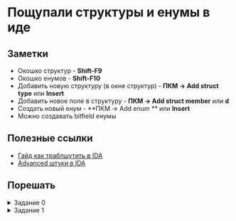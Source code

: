 # Пощупали структуры и енумы в иде

## Заметки
- Окошко структур - **Shift-F9**
- Окошко енумов - **Shift-F10**
- Добавить новую структуру (в окне структур) - **ПКМ -> Add struct type** или **Insert**
- Добавить новое поле в структуру - **ПКМ -> Add struct member** или **d**
- Создать новый енум - **ПКМ -> Add enum ** или **Insert**
- Можно создавать bitfield енумы

## Полезные ссылки
- [Гайд как траблшутить в IDA](https://www.youtube.com/watch?v=YdZU09gGFRo)
- [Advanced штуки в IDA](https://www.youtube.com/watch?v=Vj2OjGaLwtI)

## Порешать
<details><summary> Задание 0</summary>
Дан исполняемый ELF [файл](tasks/task0/) , нужно подобрать валидный ключ который бы он принял, затем написать кейген.
Для того чтобы запустить файл может понадобиться Linux.
</details>

<details><summary> Задание 1</summary>
Дан исполняемый ELF [файл](tasks/task1/) , нужно подобрать ключ который бы он принял.
Для того чтобы запустить файл может понадобиться Linux.
</details>

